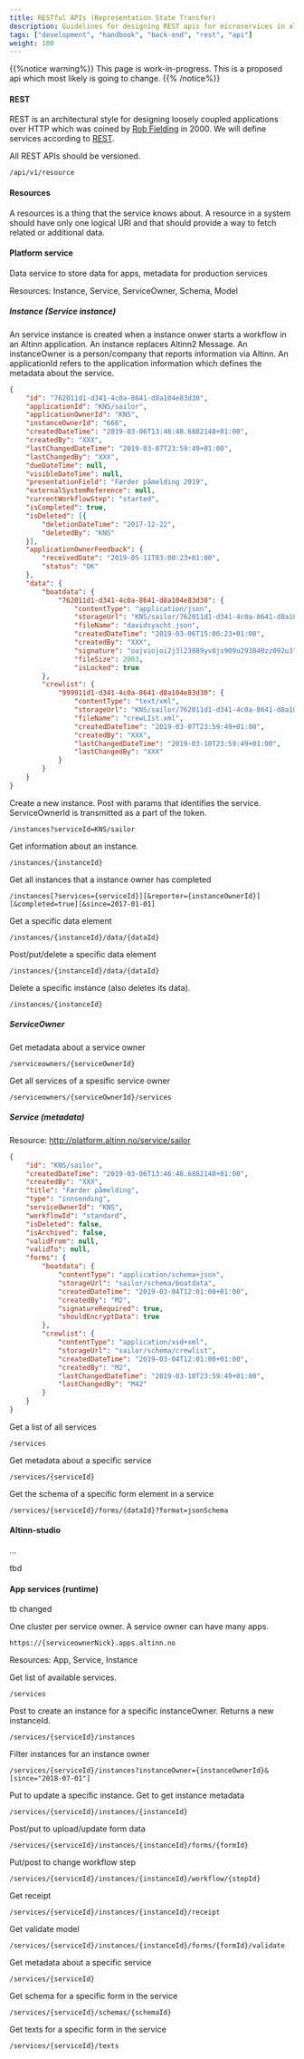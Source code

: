```yaml
---
title: RESTful APIs (Representation State Transfer)
description: Guidelines for designing REST apis for microservices in altinn
tags: ["development", "handbook", "back-end", "rest", "api"]
weight: 100
---
```

{{%notice warning%}}
This page is work-in-progress. This is a proposed api which most likely is going to change.
{{% /notice%}}

#### REST
REST is an architectural style for designing loosely coupled applications over HTTP which was coined by [Rob Fielding](https://en.wikipedia.org/wiki/Roy_Fielding) in 2000.
We will define services according to [REST](https://restfulapi.net/rest-architectural-constraints/). 

All REST APIs should be versioned.

```http
/api/v1/resource
```

#### Resources

A resources is a thing that the service knows about. A resource in a system should have only one logical URI and that should provide a way to fetch 
related or additional data.

#### Platform service

Data service to store data for apps, metadata for production services

Resources: Instance, Service,  ServiceOwner, Schema, Model

##### Instance (Service instance)

An service instance is created when a instance onwer starts a workflow in an Altinn application. 
An instance replaces Altinn2 Message.
An instanceOwner is a person/company that reports information via Altinn.
An applicationId refers to the application information which defines the metadata about the service.

```json
{
    "id": "762011d1-d341-4c0a-8641-d8a104e83d30",
    "applicationId": "KNS/sailor",
    "applicationOwnerId": "KNS",
    "instanceOwnerId": "666",
    "createdDateTime": "2019-03-06T13:46:48.6882148+01:00",
    "createdBy": "XXX",
    "lastChangedDateTime": "2019-03-07T23:59:49+01:00",
    "lastChangedBy": "XXX",
    "dueDateTime": null,
    "visibleDateTime": null,
    "presentationField": "Færder påmelding 2019",
    "externalSystemReference": null,
    "currentWorkflowStep": "started",
    "isCompleted": true,
    "isDeleted": [{
        "deletionDateTime": "2017-12-22",
        "deletedBy": "KNS"
    }],
    "applicationOwnerFeedback": {
        "receivedDate": "2019-05-11T03:00:23+01:00",
        "status": "OK"
    },
    "data": {
        "boatdata": {
            "762011d1-d341-4c0a-8641-d8a104e83d30": {
                "contentType": "application/json",
                "storageUrl": "KNS/sailor/762011d1-d341-4c0a-8641-d8a104e83d30/data/boatdata/992011d1-d341-4c0a-8641-d8a104e83d30",
                "fileName": "davidsyacht.json",
                "createdDateTime": "2019-03-06T15:00:23+01:00",
                "createdBy": "XXX",
                "signature": "oajviojoi2j3l23889yv8js909u293840zz092u3",
                "fileSize": 2003,
                "isLocked": true
        },
        "crewlist": {
            "999911d1-d341-4c0a-8641-d8a104e83d30": {
                "contentType": "text/xml",
                "storageUrl": "KNS/sailor/762011d1-d341-4c0a-8641-d8a104e83d30/data/crewlist/999911d1-d341-4c0a-8641-d8a104e83d30",
                "fileName": "crewLIst.xml",
                "createdDateTime": "2019-03-07T23:59:49+01:00",
                "createdBy": "XXX",
                "lastChangedDateTime": "2019-03-10T23:59:49+01:00",
                "lastChangedBy": "XXX"
            }
        }
    }
}
```

Create a new instance. Post with params that identifies the service. ServiceOwnerId is transmitted as a part of the token. 

```http
/instances?serviceId=KNS/sailor
```

Get information about an instance.

```http
/instances/{instanceId}
```

Get all instances that a instance owner has completed

```http
/instances[?services={serviceId}][&reporter={instanceOwnerId}][&completed=true][&since=2017-01-01]
```

Get a specific data element

```http
/instances/{instanceId}/data/{dataId}
```

Post/put/delete a specific data element

```http
/instances/{instanceId}/data/{dataId}
```

Delete a specific instance (also deletes its data).

```http
/instances/{instanceId}
```

##### ServiceOwner

Get metadata about a service owner

```http
/serviceowners/{serviceOwnerId}
```

Get all services of a spesific service owner

```http
/serviceowners/{serviceOwnerId}/services
```

##### Service (metadata)

Resource: http://platform.altinn.no/service/sailor
```json
{
    "id": "KNS/sailor",
    "createdDateTime": "2019-03-06T13:46:48.6882148+01:00",
    "createdBy": "XXX",
    "title": "Færder påmelding",
    "type": "innsending",
    "serviceOwnerId": "KNS",
    "workflowId": "standard",
    "isDeleted": false,
    "isArchived": false,
    "validFrom": null,
    "validTo": null,
    "forms": {
        "boatdata": {
            "contentType": "application/schema+json",
            "storageUrl": "sailor/schema/boatdata",
            "createdDateTime": "2019-03-04T12:01:00+01:00",
            "createdBy": "M2",
            "signatureRequired": true,
            "shouldEncryptData": true
        }, 
        "crewlist": {
            "contentType": "application/xsd+xml",
            "storageUrl": "sailor/schema/crewlist",
            "createdDateTime": "2019-03-04T12:01:00+01:00",
            "createdBy": "M2",
            "lastChangedDateTime": "2019-03-10T23:59:49+01:00",
            "lastChangedBy": "M42"
        }
    }
}
```

Get a list of all services

```http
/services
```

Get metadata about a specific service

```http
/services/{serviceId}
```

Get the schema of a specific form element in a service

```http
/services/{serviceId}/forms/{dataId}?format=jsonSchema
```

#### Altinn-studio 
...

tbd

#### App services (runtime)

tb changed

One cluster per service owner. A service owner can have many apps.

```http
https://{serviceownerNick}.apps.altinn.no
```

Resources: App, Service, Instance

Get list of available services.

```http
/services
```

Post to create an instance for a specific instanceOwner. Returns a new instanceId.

```http
/services/{serviceId}/instances
```

Filter instances for an instance owner

``` http
/services/{serviceId}/instances?instanceOwner={instanceOwnerId}&[since="2018-07-01"]
```

Put to update a specific instance. Get to get instance metadata

```http
/services/{serviceId}/instances/{instanceId}
```

Post/put to upload/update form data

```http
/services/{serviceId}/instances/{instanceId}/forms/{formId}
```

Put/post to change workflow step

```http
/services/{serviceId}/instances/{instanceId}/workflow/{stepId}
```

Get receipt

```http
/services/{serviceId}/instances/{instanceId}/receipt
```

Get validate model

```http
/services/{serviceId}/instances/{instanceId}/forms/{formId}/validate
```

Get metadata about a specific service

```http
/services/{serviceId}
```

Get schema for a specific form in the service 

```http
/services/{serviceId}/schemas/{schemaId}
```

Get texts for a specific form in the service 

```http
/services/{serviceId}/texts
```
